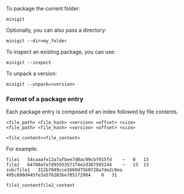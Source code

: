 To package the current folder:

```
minigit
```

Optionally, you can also pass a directory:
```
minigit --dir=my_folder
```

To inspect an existing package, you can use:
```
minigit --inspect
```

To unpack a version:
```
minigit --unpack=<version>
```

### Format of a package entry

Each package entry is composed of an index followed by file contents.

```
<file_path> <file_hash> <version> <offset> <size>
<file_path> <file_hash> <version> <offset> <size>

<file_content><file_content>
```

For example:

```
file1	54caaafe12a7afbee7d0ac99cbf915fd	~	0	13
file2	64780afe7d95553571f4e2d387595244	~	13	13
sub/file1	312b7049cce1660d75b0728a7de2c0ea	495c690d445fe3a576283be7051f2904	0	31

file1_contentfile2_content
```